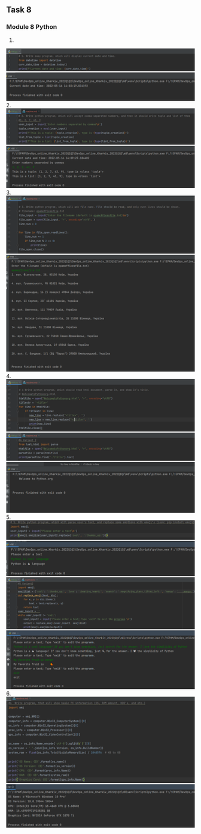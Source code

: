 ## Task 8

### Module 8 Python

1.
![t8.1](./m8t10.png)    
![t8.1](./m8t11.png)
2.
![t8.1](./m8t20.png)  
![t8.1](./m8t21.png)  
3.
![t8.1](./m8t30.png)  
![t8.1](./m8t31.png)
4.
![t8.1](./m8t40.png)  
![t8.1](./m8t42.png)
![t8.1](./m8t41.png)
5.
![t8.1](./m8t50.png)  
![t8.1](./m8t51.png)  
![t8.1](./m8t52.png)  
![t8.1](./m8t53.png)
6.
![t8.1](./m8t60.png)  
![t8.1](./m8t61.png)
